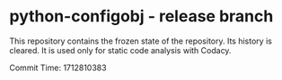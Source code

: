 # python-configobj - release branch

This repository contains the frozen state of the repository.
Its history is cleared. It is used only for static code
analysis with Codacy.

Commit Time: 1712810383